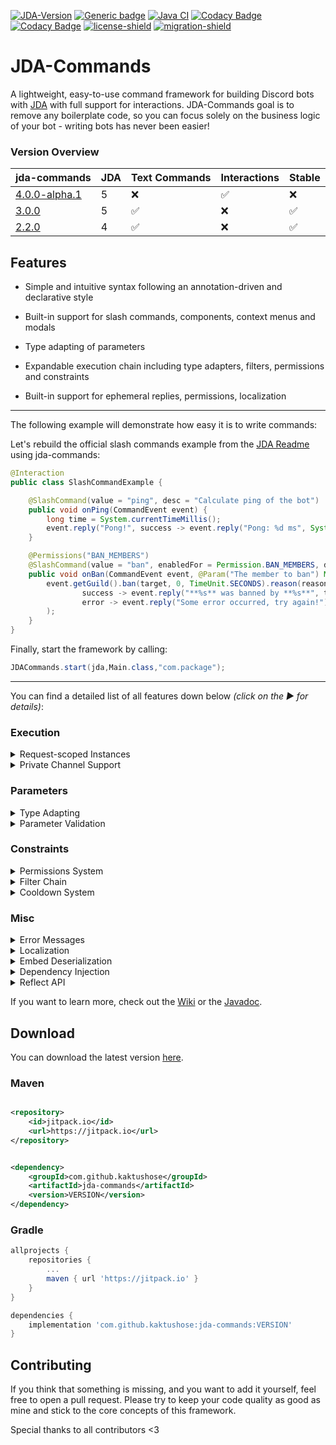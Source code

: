 [![JDA-Version](https://img.shields.io/badge/JDA%20Version-5.0.0--beta.8-important)](https://github.com/DV8FromTheWorld/JDA#download)
[![Generic badge](https://img.shields.io/badge/Download-4.0.0--alpha.1-green.svg)](https://github.com/Kaktushose/jda-commands/releases/latest)
[![Java CI](https://github.com/Kaktushose/jda-commands/actions/workflows/ci.yml/badge.svg?branch=dev)](https://github.com/Kaktushose/jda-commands/actions/workflows/ci.yml)
[![Codacy Badge](https://app.codacy.com/project/badge/Coverage/f2b4367f6d0f42d89b7e51331f3ce299)](https://www.codacy.com/gh/Kaktushose/jda-commands/dashboard?utm_source=github.com&utm_medium=referral&utm_content=Kaktushose/jda-commands&utm_campaign=Badge_Coverage)
[![Codacy Badge](https://app.codacy.com/project/badge/Grade/f2b4367f6d0f42d89b7e51331f3ce299)](https://www.codacy.com/manual/Kaktushose/jda-commands?utm_source=github.com&utm_medium=referral&utm_content=Kaktushose/jda-commands&utm_campaign=Badge_Grade)
[![license-shield](https://img.shields.io/badge/License-Apache%202.0-lightgrey.svg)]()
[![migration-shield](https://img.shields.io/badge/Wiki-Migrating%20to%20V4-green.svg)](https://github.com/Kaktushose/jda-commands/wiki/Migration)

# JDA-Commands

A lightweight, easy-to-use command framework for building Discord bots
with [JDA](https://github.com/DV8FromTheWorld/JDA) with full support for interactions. JDA-Commands goal is to remove
any boilerplate code, so you can focus solely on the business logic of your bot - writing bots has never been easier!

### Version Overview

| jda-commands | JDA | Text Commands | Interactions | Stable |
|-----------------------------------------------------------------------------|-|--|---|---|
| [4.0.0-alpha.1](https://github.com/Kaktushose/jda-commands/releases/latest) |5|❌|✅|❌|
| [3.0.0](https://github.com/Kaktushose/jda-commands/releases/tag/v3.0.0)     |5|✅|❌|✅|
| [2.2.0](https://github.com/Kaktushose/jda-commands/releases/tag/v.2.0.0)    |4|✅|❌|✅|

## Features

- Simple and intuitive syntax following an annotation-driven and declarative style

- Built-in support for slash commands, components, context menus and modals

- Type adapting of parameters

- Expandable execution chain including type adapters, filters, permissions and constraints

- Built-in support for ephemeral replies, permissions, localization

---

The following example will demonstrate how easy it is to write commands:

Let's rebuild the official slash commands example from
the [JDA Readme](https://github.com/DV8FromTheWorld/JDA#listening-to-events) using jda-commands:

```java
@Interaction
public class SlashCommandExample {

    @SlashCommand(value = "ping", desc = "Calculate ping of the bot")
    public void onPing(CommandEvent event) {
        long time = System.currentTimeMillis();
        event.reply("Pong!", success -> event.reply("Pong: %d ms", System.currentTimeMillis() - time));
    }

    @Permissions("BAN_MEMBERS")
    @SlashCommand(value = "ban", enabledFor = Permission.BAN_MEMBERS, desc = "Bans a user", ephemeral = true)
    public void onBan(CommandEvent event, @Param("The member to ban") Member target, @Optional("no reason") @Param("The ban reason") String reason) {
        event.getGuild().ban(target, 0, TimeUnit.SECONDS).reason(reason).queue(
                success -> event.reply("**%s** was banned by **%s**", target.getAsMention(), event.getUser().getAsMention()),
                error -> event.reply("Some error occurred, try again!")
        );
    }
}
```

Finally, start the framework by calling:

```java
JDACommands.start(jda,Main.class,"com.package");
```

---

You can find a detailed list of all features down below _(click on the ▶ for details)_:

### Execution

<details>
<summary>Request-scoped Instances</summary>

For every command execution a new instance of the controller class is created. Subsequent executions of components are
executed in the same instance.
This allows you to store stateful objects, like the target of a ban command, _inside_ the controller class.

</details>

<details>
<summary>Private Channel Support</summary>

If enabled, commands can also be executed in direct messages.

</details>

### Parameters

<details>
<summary>Type Adapting</summary>

As seen in the example, the method signature will be translated into a command syntax. When a command gets called, this
framework will adapt the raw String input to the types specified in the method signature. As a result all the
boilerplate code for parsing parameters becomes obsolete.

</details>

<details>
<summary>Parameter Validation</summary>

Parameters can have additional constraints, such as min or max value, etc. When a constraint fails, an error message
will be sent automatically. You can also define your own constraints.

![embed](https://cdn.discordapp.com/attachments/545967082253189121/938871716749377586/Untitled.png)

</details>

### Constraints

<details>
<summary>Permissions System</summary>

Besides the default permissions system of slash commands, this framework comes in with an own system, supporting both
discord and custom permissions. By default, you can use all
permissions defined inside
JDAs [Permission Embed](https://ci.dv8tion.net/job/JDA/javadoc/net/dv8tion/jda/api/Permission.html). By adding your own
permission validator, you can use custom permission strings and bind permissions to certain roles or members.

</details>

<details>
<summary>Filter Chain</summary>

You can define filters that will run before each command execution. This can be useful to perform additional checks,
which aren't supported by this framework by default.

</details>

<details>
<summary>Cooldown System</summary>

Commands can have a per-user cooldown to rate limit the execution of commands.

</details>

### Misc

<details>
<summary>Error Messages</summary>

There are default error embeds for all validation systems of this framework, i.e. parameter constraints, permissions,
etc.

</details>

<details>
<summary>Localization</summary>

This framework supports the use of
JDAs [LocalizationFunction](https://ci.dv8tion.net/job/JDA5/javadoc/net/dv8tion/jda/api/interactions/commands/localization/LocalizationFunction.html)
for localizing slash commands.

Furthermore, you can adapt the auto generated bot responses. All embeds
sent can also be loaded from a json file, which uses
placeholders. _[example](https://github.com/Kaktushose/jda-commands/blob/master/src/examples/embeds.json)_

</details>

<details>
<summary>Embed Deserialization</summary>

You can serialize and deserialize JDAs EmbedBuilder object to json. This comes in pretty handy, because for example you
don't have to recompile the whole project if you find one typo inside your
embed. _[example](https://github.com/Kaktushose/jda-commands/blob/master/src/examples/embeds.json)_

</details>

<details>
<summary>Dependency Injection</summary>

This framework has a basic implementation of dependency injection, since you don't construct your command classes on
your own.

</details>

<details>
<summary>Reflect API</summary>

Just like Javas Reflect API this framework also supports accessing and modifying command definitions at runtime.

</details>

If you want to learn more, check out the [Wiki](https://github.com/Kaktushose/jda-commands/wiki) or
the [Javadoc](https://kaktushose.github.io/jda-commands/).

## Download

You can download the latest version [here](https://github.com/Kaktushose/jda-commands/releases/latest).

### Maven

```xml

<repository>
    <id>jitpack.io</id>
    <url>https://jitpack.io</url>
</repository>
```

```xml

<dependency>
    <groupId>com.github.kaktushose</groupId>
    <artifactId>jda-commands</artifactId>
    <version>VERSION</version>
</dependency>
```

### Gradle

```groovy
allprojects {
    repositories {
        ...
        maven { url 'https://jitpack.io' }
    }
}
```

```groovy
dependencies {
    implementation 'com.github.kaktushose:jda-commands:VERSION'
}
```

## Contributing

If you think that something is missing, and you want to add it yourself, feel free to open a pull request. Please try to
keep your code quality as good as mine and stick to the core concepts of this framework.

Special thanks to all contributors <3
